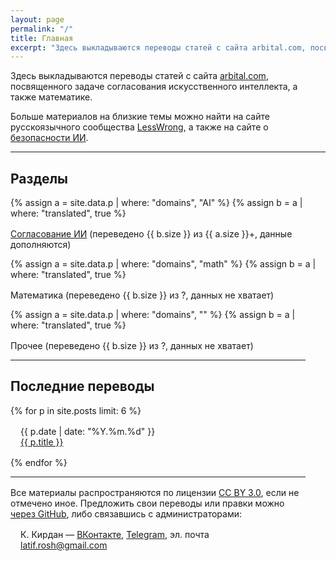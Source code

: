 ```yaml
---
layout: page
permalink: "/"
title: Главная
excerpt: "Здесь выкладываются переводы статей с сайта arbital.com, посвященного задаче согласования искусственного интеллекта, а также математике."
---
```

Здесь выкладываются переводы статей с сайта [arbital.com](https://arbital.com), посвященного задаче согласования искусственного интеллекта, а также математике.

Больше материалов на близкие темы можно найти на сайте русскоязычного сообщества [LessWrong](https://lesswrong.ru/), а также на сайте о [безопасности ИИ](https://aisafety.ru/).

<hr style="margin-bottom:16px">

<h2><b>Разделы</b></h2>

{% assign a = site.data.p | where: "domains", "AI" %}
{% assign b = a | where: "translated", true %}
<div class="post" style="margin:16px 16px 0 0"><a href="/explore/ai_alignment">Согласование ИИ</a> (переведено {{ b.size }} из {{ a.size }}+, данные дополняются)</div>

{% assign a = site.data.p | where: "domains", "math" %}
{% assign b = a | where: "translated", true %}
<div class="post" style="margin:16px 16px 0 0">Математика (переведено {{ b.size }} из ?, данных не хватает)<div>

{% assign a = site.data.p | where: "domains", "" %}
{% assign b = a | where: "translated", true %}
<div class="post" style="margin:16px 16px 0 0">Прочее (переведено {{ b.size }} из ?, данных не хватает)<div>

<hr style="margin-bottom:16px">

<h2><b>Последние переводы</b></h2>

{% for p in site.posts limit: 6 %}
<div class="post" style="margin:16px">
<div class="post-date" style="margin:0">{{ p.date | date: "%Y.%m.%d" }}</div>
<a href="{{ p.url }}">{{ p.title }}</a>
</div>
{% endfor %}

<hr style="margin-bottom:16px">

Все материалы распространяются по лицензии <a href="https://creativecommons.org/licenses/by/3.0/deed.ru">CC BY 3.0</a>, если не отмечено иное. Предложить свои переводы или правки можно <a href="https://github.com/Arbital-RU/arbital-ru.github.io">через GitHub</a>, либо связавшись с администраторами:

<div class="post" style="margin:16px">
К. Кирдан — <a href="https://vk.com/latif_rosh">ВКонтакте</a>, <a href="https://t.me/KKirdan">Telegram</a>, эл. почта <a href="mailto:latif.rosh@gmail.com">latif.rosh@gmail.com</a>
</div>
